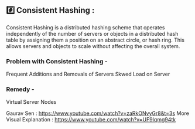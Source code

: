 
## #️⃣ Consistent Hashing :


Consistent Hashing is a distributed hashing scheme that operates independently of the number of servers or objects in a distributed hash table by assigning them a position on an abstract circle, or hash ring. This allows servers and objects to scale without affecting the overall system.

### Problem with Consistent Hashing -

Frequent Additions and Removals of Servers
Skwed Load on Server

### Remedy -
Virtual Server Nodes


Gaurav Sen : https://www.youtube.com/watch?v=zaRkONvyGr8&t=3s
More Visual Explanation : https://www.youtube.com/watch?v=UF9Iqmg94tk